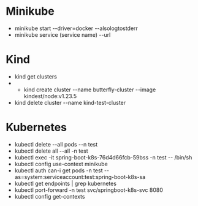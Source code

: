 # Minikube 
- minikube start --driver=docker --alsologtostderr
- minikube service (service name) --url

# Kind
- kind get clusters
- - kind create cluster --name butterfly-cluster --image kindest/node:v1.23.5
- kind delete cluster --name kind-test-cluster

# Kubernetes
- kubectl delete --all pods --n test
- kubectl delete all --all -n test
- kubectl exec -it spring-boot-k8s-76d4d66fcb-59bss -n test  -- /bin/sh
- kubectl config  use-context minikube
- kubectl auth can-i get pods -n test --as=system:serviceaccount:test:spring-boot-k8s-sa
- kubectl get endpoints | grep kubernetes
- kubectl port-forward -n test svc/springboot-k8s-svc 8080
- kubectl config get-contexts
